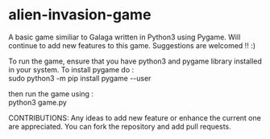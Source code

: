 # alien-invasion-game
A basic game similiar to Galaga written in Python3 using Pygame.
Will continue to add new features to this game. Suggestions are welcomed !! :)

To run the game, ensure that you have python3 and pygame library installed in 
your system.
To install pygame do :                                    
sudo python3 -m pip install pygame --user

then run the game using :                                             
python3 game.py

CONTRIBUTIONS:
Any ideas to add new feature or enhance the current one are appreciated.
You can fork the repository and add pull requests.
